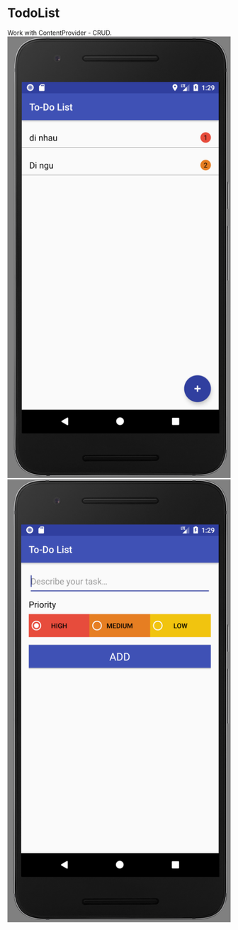 # TodoList
Work with ContentProvider - CRUD.
![NAME_OF_THE_IMAGE_NOT_IMPORTANT](https://github.com/emulatalk1/TodoList/blob/master/Screen%20Shot%202017-10-31%20at%2013.29.09.png)
![NAME_OF_THE_IMAGE_NOT_IMPORTANT](https://github.com/emulatalk1/TodoList/blob/master/Screen%20Shot%202017-10-31%20at%2013.29.24.png)
